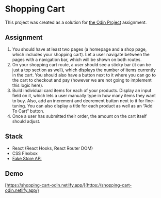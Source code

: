 # Shopping Cart

This project was created as a solution for [the Odin Project](https://www.theodinproject.com/paths/full-stack-javascript/courses/javascript/lessons/shopping-cart) assignment.

## Assignment

1. You should have at least two pages (a homepage and a shop page, which includes your shopping cart). Let a user navigate between the pages with a navigation bar, which will be shown on both routes.
2. On your shopping cart route, a user should see a sticky bar (it can be just a top section as well), which displays the number of items currently in the cart. You should also have a button next to it where you can go to the cart to checkout and pay (however we are not going to implement this logic here).
3. Build individual card items for each of your products. Display an input field on it, which lets a user manually type in how many items they want to buy. Also, add an increment and decrement button next to it for fine-tuning. You can also display a title for each product as well as an “Add To Cart” button.
4. Once a user has submitted their order, the amount on the cart itself should adjust.

## Stack

- React (React Hooks, React Router DOM)
- CSS Flexbox
- [Fake Store API](https://fakestoreapi.com)

## Demo

[https://shopping-cart-odin.netlify.app/](https://shopping-cart-odin.netlify.app/)


